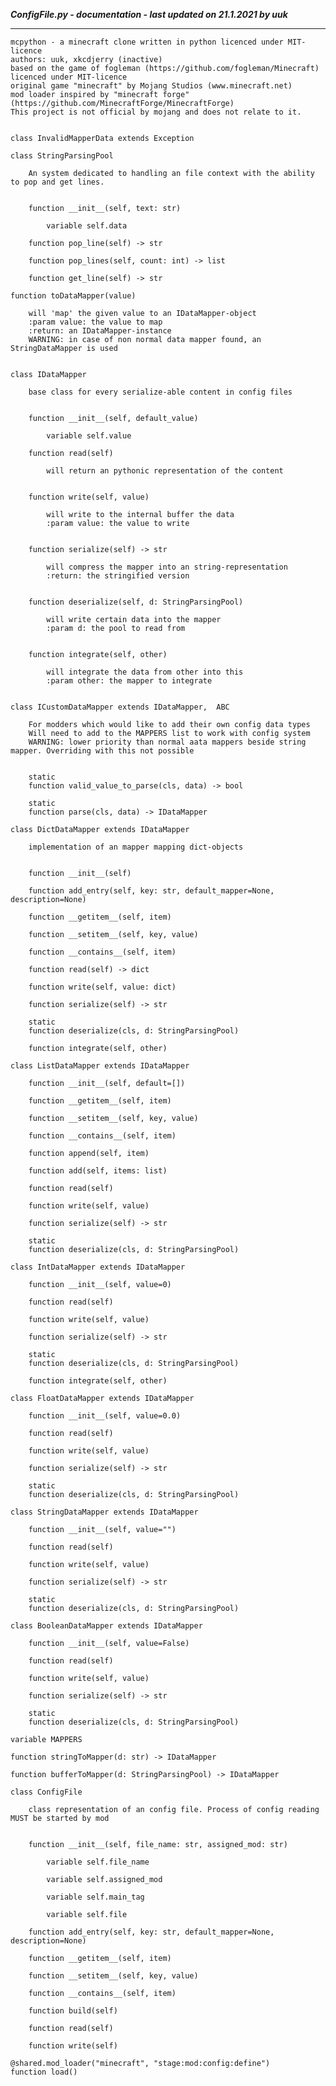 ***ConfigFile.py - documentation - last updated on 21.1.2021 by uuk***
___

    mcpython - a minecraft clone written in python licenced under MIT-licence
    authors: uuk, xkcdjerry (inactive)
    based on the game of fogleman (https://github.com/fogleman/Minecraft) licenced under MIT-licence
    original game "minecraft" by Mojang Studios (www.minecraft.net)
    mod loader inspired by "minecraft forge" (https://github.com/MinecraftForge/MinecraftForge)
    This project is not official by mojang and does not relate to it.


    class InvalidMapperData extends Exception

    class StringParsingPool
        
        An system dedicated to handling an file context with the ability to pop and get lines.


        function __init__(self, text: str)

            variable self.data

        function pop_line(self) -> str

        function pop_lines(self, count: int) -> list

        function get_line(self) -> str

    function toDataMapper(value)
        
        will 'map' the given value to an IDataMapper-object
        :param value: the value to map
        :return: an IDataMapper-instance
        WARNING: in case of non normal data mapper found, an StringDataMapper is used


    class IDataMapper
        
        base class for every serialize-able content in config files


        function __init__(self, default_value)

            variable self.value

        function read(self)
            
            will return an pythonic representation of the content


        function write(self, value)
            
            will write to the internal buffer the data
            :param value: the value to write


        function serialize(self) -> str
            
            will compress the mapper into an string-representation
            :return: the stringified version


        function deserialize(self, d: StringParsingPool)
            
            will write certain data into the mapper
            :param d: the pool to read from


        function integrate(self, other)
            
            will integrate the data from other into this
            :param other: the mapper to integrate


    class ICustomDataMapper extends IDataMapper,  ABC
        
        For modders which would like to add their own config data types
        Will need to add to the MAPPERS list to work with config system
        WARNING: lower priority than normal aata mappers beside string mapper. Overriding with this not possible


        static
        function valid_value_to_parse(cls, data) -> bool

        static
        function parse(cls, data) -> IDataMapper

    class DictDataMapper extends IDataMapper
        
        implementation of an mapper mapping dict-objects


        function __init__(self)

        function add_entry(self, key: str, default_mapper=None, description=None)

        function __getitem__(self, item)

        function __setitem__(self, key, value)

        function __contains__(self, item)

        function read(self) -> dict

        function write(self, value: dict)

        function serialize(self) -> str

        static
        function deserialize(cls, d: StringParsingPool)

        function integrate(self, other)

    class ListDataMapper extends IDataMapper

        function __init__(self, default=[])

        function __getitem__(self, item)

        function __setitem__(self, key, value)

        function __contains__(self, item)

        function append(self, item)

        function add(self, items: list)

        function read(self)

        function write(self, value)

        function serialize(self) -> str

        static
        function deserialize(cls, d: StringParsingPool)

    class IntDataMapper extends IDataMapper

        function __init__(self, value=0)

        function read(self)

        function write(self, value)

        function serialize(self) -> str

        static
        function deserialize(cls, d: StringParsingPool)

        function integrate(self, other)

    class FloatDataMapper extends IDataMapper

        function __init__(self, value=0.0)

        function read(self)

        function write(self, value)

        function serialize(self) -> str

        static
        function deserialize(cls, d: StringParsingPool)

    class StringDataMapper extends IDataMapper

        function __init__(self, value="")

        function read(self)

        function write(self, value)

        function serialize(self) -> str

        static
        function deserialize(cls, d: StringParsingPool)

    class BooleanDataMapper extends IDataMapper

        function __init__(self, value=False)

        function read(self)

        function write(self, value)

        function serialize(self) -> str

        static
        function deserialize(cls, d: StringParsingPool)

    variable MAPPERS

    function stringToMapper(d: str) -> IDataMapper

    function bufferToMapper(d: StringParsingPool) -> IDataMapper

    class ConfigFile
        
        class representation of an config file. Process of config reading MUST be started by mod


        function __init__(self, file_name: str, assigned_mod: str)

            variable self.file_name

            variable self.assigned_mod

            variable self.main_tag

            variable self.file

        function add_entry(self, key: str, default_mapper=None, description=None)

        function __getitem__(self, item)

        function __setitem__(self, key, value)

        function __contains__(self, item)

        function build(self)

        function read(self)

        function write(self)

    @shared.mod_loader("minecraft", "stage:mod:config:define")
    function load()
